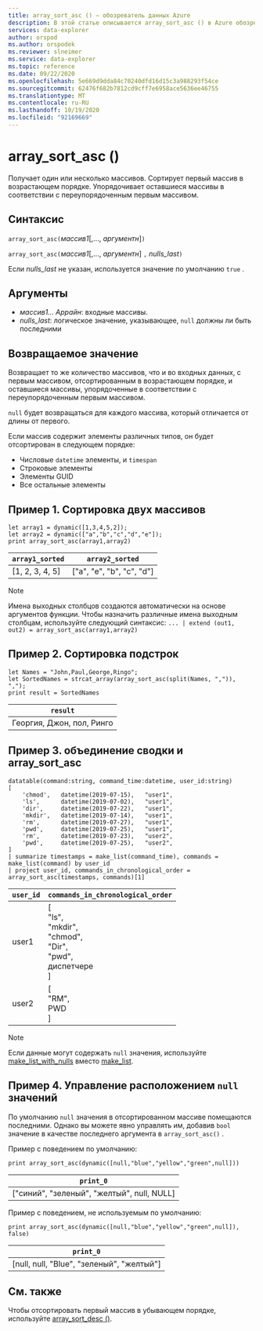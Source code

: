 ```yaml
---
title: array_sort_asc () — обозреватель данных Azure
description: В этой статье описывается array_sort_asc () в Azure обозреватель данных.
services: data-explorer
author: orspod
ms.author: orspodek
ms.reviewer: slneimer
ms.service: data-explorer
ms.topic: reference
ms.date: 09/22/2020
ms.openlocfilehash: 5e669d9dda84c70240dfd16d15c3a988293f54ce
ms.sourcegitcommit: 62476f682b7812cd9cff7e6958ace5636ee46755
ms.translationtype: MT
ms.contentlocale: ru-RU
ms.lasthandoff: 10/19/2020
ms.locfileid: "92169669"
---
```

# <a name="array_sort_asc"></a>array_sort_asc ()

Получает один или несколько массивов. Сортирует первый массив в возрастающем порядке. Упорядочивает оставшиеся массивы в соответствии с переупорядоченным первым массивом.

## <a name="syntax"></a>Синтаксис

`array_sort_asc(`*массив1*[,..., *аргументн*]`)`

`array_sort_asc(`*массив1*[,..., *аргументн*] `,` *nulls_last*`)`

Если *nulls_last* не указан, используется значение по умолчанию `true` .

## <a name="arguments"></a>Аргументы

* *массив1... Аррайн*: входные массивы.
* *nulls_last*: логическое значение, указывающее, `null` должны ли быть последними

## <a name="returns"></a>Возвращаемое значение

Возвращает то же количество массивов, что и во входных данных, с первым массивом, отсортированным в возрастающем порядке, и оставшиеся массивы, упорядоченные в соответствии с переупорядоченным первым массивом.

`null` будет возвращаться для каждого массива, который отличается от длины от первого.

Если массив содержит элементы различных типов, он будет отсортирован в следующем порядке:

* Числовые `datetime` элементы, и `timespan`
* Строковые элементы
* Элементы GUID
* Все остальные элементы

## <a name="example-1---sorting-two-arrays"></a>Пример 1. Сортировка двух массивов

<!-- csl: https://help.kusto.windows.net:443/Samples -->
```kusto
let array1 = dynamic([1,3,4,5,2]);
let array2 = dynamic(["a","b","c","d","e"]);
print array_sort_asc(array1,array2)
```

|`array1_sorted`|`array2_sorted`|
|---|---|
|[1, 2, 3, 4, 5]|["a", "e", "b", "c", "d"]|

> [!Note]
> Имена выходных столбцов создаются автоматически на основе аргументов функции. Чтобы назначить различные имена выходным столбцам, используйте следующий синтаксис: `... | extend (out1, out2) = array_sort_asc(array1,array2)`

## <a name="example-2---sorting-substrings"></a>Пример 2. Сортировка подстрок

<!-- csl: https://help.kusto.windows.net:443/Samples -->
```kusto
let Names = "John,Paul,George,Ringo";
let SortedNames = strcat_array(array_sort_asc(split(Names, ",")), ",");
print result = SortedNames
```

|`result`|
|---|
|Георгия, Джон, пол, Ринго|

## <a name="example-3---combining-summarize-and-array_sort_asc"></a>Пример 3. объединение сводки и array_sort_asc

<!-- csl: https://help.kusto.windows.net:443/Samples -->
```kusto
datatable(command:string, command_time:datetime, user_id:string)
[
    'chmod',   datetime(2019-07-15),   "user1",
    'ls',      datetime(2019-07-02),   "user1",
    'dir',     datetime(2019-07-22),   "user1",
    'mkdir',   datetime(2019-07-14),   "user1",
    'rm',      datetime(2019-07-27),   "user1",
    'pwd',     datetime(2019-07-25),   "user1",
    'rm',      datetime(2019-07-23),   "user2",
    'pwd',     datetime(2019-07-25),   "user2",
]
| summarize timestamps = make_list(command_time), commands = make_list(command) by user_id
| project user_id, commands_in_chronological_order = array_sort_asc(timestamps, commands)[1]
```

|`user_id`|`commands_in_chronological_order`|
|---|---|
|user1|[<br>  "ls",<br>  "mkdir",<br>  "chmod",<br>  "Dir",<br>  "pwd",<br>  диспетчере<br>]|
|user2|[<br>  "RM",<br>  PWD<br>]|

> [!Note]
> Если данные могут содержать `null` значения, используйте [make_list_with_nulls](make-list-with-nulls-aggfunction.md) вместо [make_list](makelist-aggfunction.md).

## <a name="example-4---controlling-location-of-null-values"></a>Пример 4. Управление расположением `null` значений

По умолчанию `null` значения в отсортированном массиве помещаются последними. Однако вы можете явно управлять им, добавив `bool` значение в качестве последнего аргумента в `array_sort_asc()` .

Пример с поведением по умолчанию:

<!-- csl: https://help.kusto.windows.net:443/Samples -->
```kusto
print array_sort_asc(dynamic([null,"blue","yellow","green",null]))
```

|`print_0`|
|---|
|["синий", "зеленый", "желтый", null, NULL]|

Пример с поведением, не используемым по умолчанию:

<!-- csl: https://help.kusto.windows.net:443/Samples -->
```kusto
print array_sort_asc(dynamic([null,"blue","yellow","green",null]), false)
```

|`print_0`|
|---|
|[null, null, "Blue", "зеленый", "желтый"]|

## <a name="see-also"></a>См. также

Чтобы отсортировать первый массив в убывающем порядке, используйте [array_sort_desc ()](arraysortdescfunction.md).

